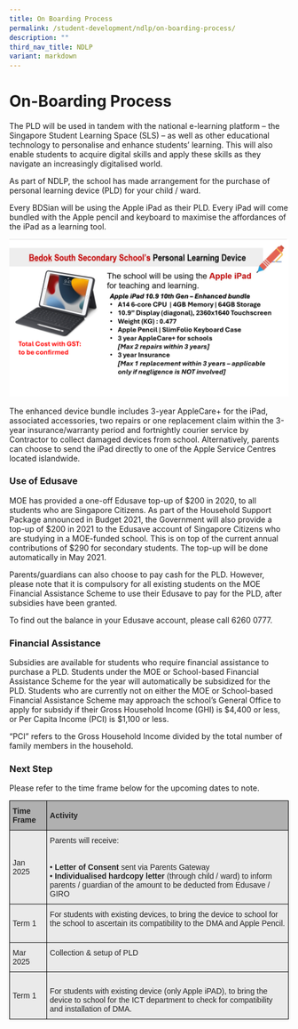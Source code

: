 ```yaml
---
title: On Boarding Process
permalink: /student-development/ndlp/on-boarding-process/
description: ""
third_nav_title: NDLP
variant: markdown
---
```

On-Boarding Process
===================

The PLD will be used in tandem with the national e-learning platform – the Singapore Student Learning Space (SLS) – as well as other educational technology to personalise and enhance students’ learning. This will also enable students to acquire digital skills and apply these skills as they navigate an increasingly digitalised world.

As part of NDLP, the school has made arrangement for the purchase of personal learning device (PLD) for your child / ward.&nbsp;

Every BDSian will be using the Apple iPad as their PLD. Every iPad will come bundled with the Apple pencil and keyboard to maximise the affordances of the iPad as a learning tool.

![](/images/NDLP/PLD_for_2025.png)

The enhanced device bundle includes 3-year AppleCare+ for the iPad, associated accessories, two repairs or one replacement claim within the 3-year insurance/warranty period and fortnightly courier service by Contractor to collect damaged devices from school. Alternatively, parents can choose to send the iPad directly to one of the Apple Service Centres located islandwide.

### Use of Edusave

MOE has provided a one-off Edusave top-up of $200 in 2020, to all students who are Singapore Citizens. As part of the Household Support Package announced in Budget 2021, the Government will also provide a top-up of $200 in 2021 to the Edusave account of Singapore Citizens who are studying in a MOE-funded school. This is on top of the current annual contributions of $290 for secondary students. The top-up will be done automatically in May 2021.

Parents/guardians can also choose to pay cash for the PLD. However, please note that it is compulsory for all existing students on the MOE Financial Assistance Scheme to use their Edusave to pay for the PLD, after subsidies have been granted. 

To find out the balance in your Edusave account, please call 6260 0777.

### Financial Assistance

Subsidies are available for students who require financial assistance to purchase a PLD. Students under the MOE or School-based Financial Assistance Scheme for the year will automatically be subsidized for the PLD. Students who are currently not on either the MOE or School-based Financial Assistance Scheme may approach the school’s General Office to apply for subsidy if their Gross Household Income (GHI) is $4,400 or less, or Per Capita Income (PCI) is $1,100 or less.

“PCI” refers to the Gross Household Income divided by the total number of family members in the household.

### Next Step

Please refer to the time frame below for the upcoming dates to note.

<style type="text/css">
.tg  {border-collapse:collapse;border-spacing:0;}
.tg td{border-color:black;border-style:solid;border-width:1px;font-family:Arial, sans-serif;font-size:14px;
  overflow:hidden;padding:10px 5px;word-break:normal;}
.tg th{border-color:black;border-style:solid;border-width:1px;font-family:Arial, sans-serif;font-size:14px;
  font-weight:normal;overflow:hidden;padding:10px 5px;word-break:normal;}
.tg .tg-y7qa{background-color:#EAEAEA;color:#222;text-align:left;vertical-align:top}
.tg .tg-xxiv{background-color:#B0B0B0;color:#222;font-weight:bold;text-align:left;vertical-align:middle}
.tg .tg-bvia{background-color:#EAEAEA;color:#222;text-align:left;vertical-align:middle}
</style>
<table class="tg">
<thead>
  <tr>
    <th class="tg-xxiv"><span style="color:#222;background-color:#B0B0B0">Time Frame</span></th>
    <th class="tg-xxiv"><span style="color:#222;background-color:#B0B0B0">Activity</span></th>
  </tr>
</thead>
<tbody>
  <tr>
    <td class="tg-bvia"><span style="color:#222;background-color:#EAEAEA">Jan 2025</span></td>
    <td class="tg-bvia"><span style="color:#222;background-color:#EAEAEA">Parents will receive:</span><br><br><br>•    <span style="font-weight:bold">Letter of Consent</span> sent via Parents Gateway<br>•    <span style="font-weight:bold">Individualised hardcopy letter</span> (through child / ward) to inform parents / guardian of the amount to be deducted from Edusave / GIRO</td>
  </tr>
  <tr>
    <td class="tg-bvia"><span style="color:#222;background-color:#EAEAEA">Term 1</span></td>
    <td class="tg-y7qa"><span style="color:#222;background-color:#EAEAEA">For students with existing devices, to bring the device to school for the school to ascertain its compatibility to the DMA and Apple Pencil.</span><br><br></td>
  </tr>
  <tr>
    <td class="tg-bvia"><span style="color:#222;background-color:#EAEAEA">Mar 2025</span></td>
    <td class="tg-y7qa"><span style="color:#222;background-color:#EAEAEA">Collection &amp; setup of PLD </span><br><br></td>
  </tr>
  <tr>
    <td class="tg-bvia"><span style="color:#222;background-color:#EAEAEA"> Term 1</span></td>
    <td class="tg-bvia"><span style="color:#222;background-color:#EAEAEA"> </span><br><span style="color:#222;background-color:#EAEAEA">For students with existing device (only Apple iPAD), to bring the device to school for the ICT department to check for compatibility and installation of DMA.</span></td>
  </tr>
</tbody>
</table>
